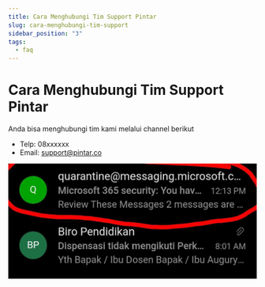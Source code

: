 ```yaml
---
title: Cara Menghubungi Tim Support Pintar
slug: cara-menghubungi-tim-support
sidebar_position: "3"
tags:
  - faq
---
```

# Cara Menghubungi Tim Support Pintar

Anda bisa menghubungi tim kami melalui channel berikut

* Telp: 08xxxxxx
* Email: support@pintar.co



![this is image](/img/img-20230829-wa0010.jpg "this is image title")